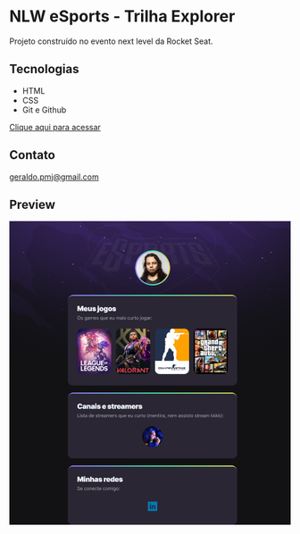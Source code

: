 # NLW eSports - Trilha Explorer

Projeto construído no evento next level da Rocket Seat.

## Tecnologias 

- HTML
- CSS
- Git e Github

[Clique aqui para acessar](https://gerrarrrr.github.io/nlw/)

## Contato

geraldo.pmj@gmail.com

## Preview

![preview](./github/preview.png)